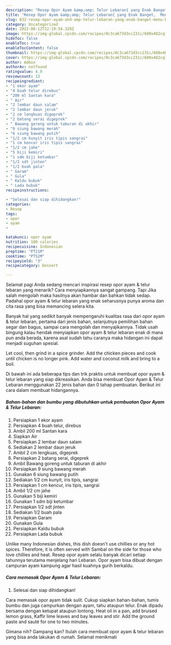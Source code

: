 ```yaml
---
description: "Resep Opor Ayam &amp;amp; Telur Lebaran{ yang Enak Banget,  Menu Buat lebaran"
title: "Resep Opor Ayam &amp;amp; Telur Lebaran{ yang Enak Banget,  Menu Buat lebaran"
slug: 832-resep-opor-ayam-and-amp-telur-lebaran-yang-enak-banget-menu-buat-lebaran
category: Uncategorized
date: 2022-06-12T22:19:54.328Z
image: https://img-global.cpcdn.com/recipes/0c3ca673d3cc231c/680x482cq70/opor-ayam-telur-lebaran-foto-resep-utama.jpg
hideToc: false
enableToc: true
enableTocContent: false
thumbnail: https://img-global.cpcdn.com/recipes/0c3ca673d3cc231c/680x482cq70/opor-ayam-telur-lebaran-foto-resep-utama.jpg
cover: https://img-global.cpcdn.com/recipes/0c3ca673d3cc231c/680x482cq70/opor-ayam-telur-lebaran-foto-resep-utama.jpg
author: Admin
authorAv: notfound
ratingvalue: 4.9
reviewcount: 13
recipeingredient:
- "1 ekor ayam"
- "4 buah telur direbus"
- "200 ml Santan kara"
- " Air"
- "2 lembar daun salam"
- "2 lembar daun jeruk"
- "2 cm lengkuas digeprek"
- "2 batang serai digeprek"
- " Bawang goreng untuk taburan di akhir"
- "9 siung bawang merah"
- "6 siung bawang putih"
- "1/2 cm kunyit iris tipis sangrai"
- "1 cm kencur iris tipis sangrai"
- "1/2 cm jahe"
- "5 biji kemiri"
- "1 sdm biji ketumbar"
- "1/2 sdt jinten"
- "1/2 buah pala"
- " Garam"
- " Gula"
- " Kaldu bubuk"
- " Lada bubuk"
recipeinstructions:

- "Selesai dan siap dihidangkan!"
categories:
- Resep
tags:
- opor
- ayam
- 

katakunci: opor ayam  
nutrition: 180 calories
recipecuisine: Indonesian
preptime: "PT21M"
cooktime: "PT52M"
recipeyield: "3"
recipecategory: Dessert

---
```



Selamat pagi Anda sedang mencari inspirasi resep opor ayam &amp; telur lebaran yang menarik? Cara menyiapkannya sangat gampang. Tapi Jika salah mengolah maka hasilnya akan hambar dan bahkan tidak sedap. Padahal opor ayam &amp; telur lebaran yang enak seharusnya punya aroma dan cita rasa yang bisa memancing selera kita.


Banyak hal yang sedikit banyak mempengaruhi kualitas rasa dari opor ayam &amp; telur lebaran, pertama dari jenis bahan, selanjutnya pemilihan bahan segar dan bagus, sampai cara mengolah dan menyajikannya. Tidak usah bingung kalau hendak menyiapkan opor ayam &amp; telur lebaran enak di mana pun anda berada, karena asal sudah tahu caranya maka hidangan ini dapat menjadi suguhan spesial.

Let cool, then grind in a spice grinder. Add the chicken pieces and cook until chicken is no longer pink. Add water and coconut milk and bring to a boil.


Di bawah ini ada beberapa tips dan trik praktis untuk membuat opor ayam &amp; telur lebaran yang siap dikreasikan. Anda bisa membuat Opor Ayam &amp; Telur Lebaran menggunakan 22 jenis bahan dan 0 tahap pembuatan. Berikut ini cara dalam membuat hidangannya.

<!--inarticleads1-->

##### Bahan-bahan dan bumbu yang dibutuhkan untuk pembuatan Opor Ayam &amp; Telur Lebaran:

1. Persiapkan 1 ekor ayam
1. Persiapkan 4 buah telur, direbus
1. Ambil 200 ml Santan kara
1. Siapkan  Air
1. Persiapkan 2 lembar daun salam
1. Sediakan 2 lembar daun jeruk
1. Ambil 2 cm lengkuas, digeprek
1. Persiapkan 2 batang serai, digeprek
1. Ambil  Bawang goreng untuk taburan di akhir
1. Persiapkan 9 siung bawang merah
1. Gunakan 6 siung bawang putih
1. Sediakan 1/2 cm kunyit, iris tipis, sangrai
1. Persiapkan 1 cm kencur, iris tipis, sangrai
1. Ambil 1/2 cm jahe
1. Gunakan 5 biji kemiri
1. Gunakan 1 sdm biji ketumbar
1. Persiapkan 1/2 sdt jinten
1. Sediakan 1/2 buah pala
1. Persiapkan  Garam
1. Gunakan  Gula
1. Persiapkan  Kaldu bubuk
1. Persiapkan  Lada bubuk


Unlike many Indonesian dishes, this dish doesn&#39;t use chillies or any hot spices. Therefore, it is often served with Sambal on the side for those who love chillies and heat. Resep opor ayam selalu banyak dicari setiap tahunnya terutama menjelang hari Lebaran. Opor ayam bisa dibuat dengan campuran ayam kampung agar hasil kuahnya gurih berkaldu. 

<!--inarticleads2-->

##### Cara memasak Opor Ayam &amp; Telur Lebaran:


1. Selesai dan siap dihidangkan!

Cara memasak opor ayam tidak sulit. Cukup siapkan bahan-bahan, tumis bumbu dan juga campurkan dengan ayam, tahu ataupun telur. Enak dipadu bersama dengan ketupat ataupun lontong. Heat oil in a pan, add bruised lemon grass, Kaffir lime leaves and bay leaves and stir. Add the ground paste and sauté for one to two minutes. 

Gimana nih? Gampang kan? Itulah cara membuat opor ayam &amp; telur lebaran yang bisa anda lakukan di rumah. Selamat menikmati

